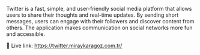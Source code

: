 Twitter is a fast, simple, and user-friendly social media platform that allows users to share their thoughts and real-time updates. By sending short messages, users can engage with their followers and discover content from others. The application makes communication on social networks more fun and accessible.

🔗 Live link: https://twitter.miraykaragoz.com.tr/
